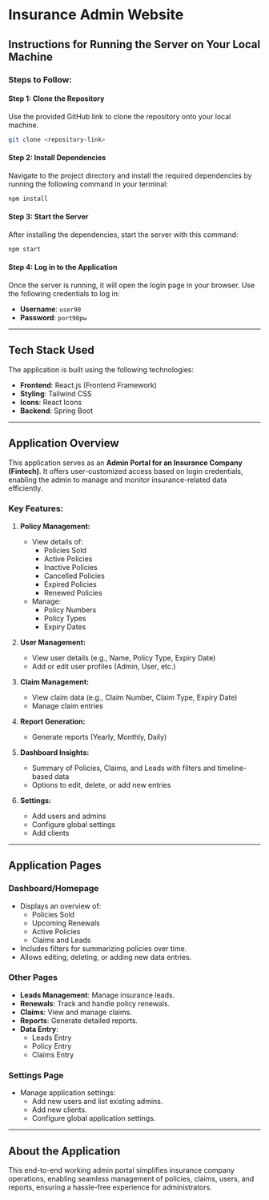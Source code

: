  

# Insurance Admin Website

## Instructions for Running the Server on Your Local Machine

### Steps to Follow:

#### Step 1: Clone the Repository
Use the provided GitHub link to clone the repository onto your local machine.

```bash
git clone <repository-link>
```

#### Step 2: Install Dependencies
Navigate to the project directory and install the required dependencies by running the following command in your terminal:

```bash
npm install
```

#### Step 3: Start the Server
After installing the dependencies, start the server with this command:

```bash
npm start
```

#### Step 4: Log in to the Application
Once the server is running, it will open the login page in your browser. Use the following credentials to log in:

- **Username**: `user90`
- **Password**: `port90pw`

---

## Tech Stack Used

The application is built using the following technologies:

- **Frontend**: React.js (Frontend Framework)
- **Styling**: Tailwind CSS
- **Icons**: React Icons
- **Backend**: Spring Boot

---

## Application Overview

This application serves as an **Admin Portal for an Insurance Company (Fintech)**. It offers user-customized access based on login credentials, enabling the admin to manage and monitor insurance-related data efficiently.

### Key Features:
1. **Policy Management:**
   - View details of:
     - Policies Sold
     - Active Policies
     - Inactive Policies
     - Cancelled Policies
     - Expired Policies
     - Renewed Policies
   - Manage:
     - Policy Numbers
     - Policy Types
     - Expiry Dates

2. **User Management:**
   - View user details (e.g., Name, Policy Type, Expiry Date)
   - Add or edit user profiles (Admin, User, etc.)

3. **Claim Management:**
   - View claim data (e.g., Claim Number, Claim Type, Expiry Date)
   - Manage claim entries

4. **Report Generation:**
   - Generate reports (Yearly, Monthly, Daily)

5. **Dashboard Insights:**
   - Summary of Policies, Claims, and Leads with filters and timeline-based data
   - Options to edit, delete, or add new entries

6. **Settings:**
   - Add users and admins
   - Configure global settings
   - Add clients

---

## Application Pages

### **Dashboard/Homepage**
- Displays an overview of:
  - Policies Sold
  - Upcoming Renewals
  - Active Policies
  - Claims and Leads
- Includes filters for summarizing policies over time.
- Allows editing, deleting, or adding new data entries.

### **Other Pages**
- **Leads Management**: Manage insurance leads.
- **Renewals**: Track and handle policy renewals.
- **Claims**: View and manage claims.
- **Reports**: Generate detailed reports.
- **Data Entry**:
  - Leads Entry
  - Policy Entry
  - Claims Entry

### **Settings Page**
- Manage application settings:
  - Add new users and list existing admins.
  - Add new clients.
  - Configure global application settings.

---

## About the Application
This end-to-end working admin portal simplifies insurance company operations, enabling seamless management of policies, claims, users, and reports, ensuring a hassle-free experience for administrators.

 